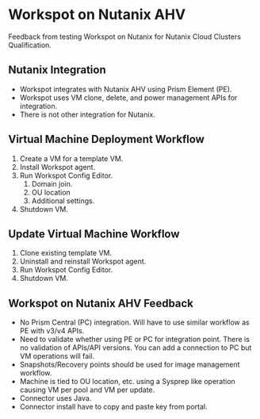 # Workspot on Nutanix AHV
Feedback from testing Workspot on Nutanix for Nutanix Cloud Clusters Qualification.

## Nutanix Integration
- Workspot integrates with Nutanix AHV using Prism Element (PE). 
- Workspot uses VM clone, delete, and power management APIs for integration.
- There is not other integration for Nutanix.
  
## Virtual Machine Deployment Workflow
1. Create a VM for a template VM.
2. Install Workspot agent.
3. Run Workspot Config Editor.
   1. Domain join.
   2. OU location
   3. Additional settings. 
4. Shutdown VM.

## Update Virtual Machine Workflow
1. Clone existing template VM.
2. Uninstall and reinstall Workspot agent.
3. Run Workspot Config Editor.
4. Shutdown VM.

## Workspot on Nutanix AHV Feedback
- No Prism Central (PC) integration. Will have to use similar workflow as PE with v3/v4 APIs.
- Need to validate whether using PE or PC for integration point. There is no validation of APIs/API versions. You can add a connection to PC but VM operations will fail.
- Snapshots/Recovery points should be used for image management workflow.
- Machine is tied to OU location, etc. using a Sysprep like operation causing VM per pool and VM per update.
- Connector uses Java.
- Connector install have to copy and paste key from portal.